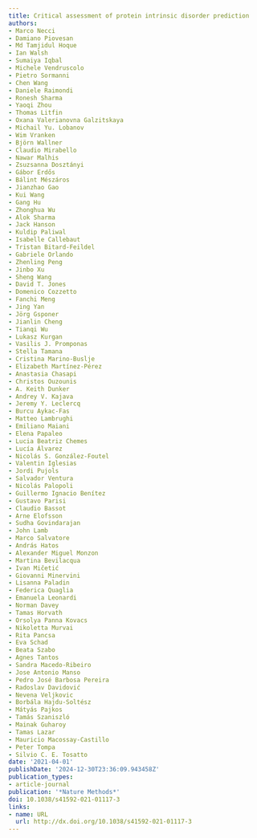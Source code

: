 ```yaml
---
title: Critical assessment of protein intrinsic disorder prediction
authors:
- Marco Necci
- Damiano Piovesan
- Md Tamjidul Hoque
- Ian Walsh
- Sumaiya Iqbal
- Michele Vendruscolo
- Pietro Sormanni
- Chen Wang
- Daniele Raimondi
- Ronesh Sharma
- Yaoqi Zhou
- Thomas Litfin
- Oxana Valerianovna Galzitskaya
- Michail Yu. Lobanov
- Wim Vranken
- Björn Wallner
- Claudio Mirabello
- Nawar Malhis
- Zsuzsanna Dosztányi
- Gábor Erdős
- Bálint Mészáros
- Jianzhao Gao
- Kui Wang
- Gang Hu
- Zhonghua Wu
- Alok Sharma
- Jack Hanson
- Kuldip Paliwal
- Isabelle Callebaut
- Tristan Bitard-Feildel
- Gabriele Orlando
- Zhenling Peng
- Jinbo Xu
- Sheng Wang
- David T. Jones
- Domenico Cozzetto
- Fanchi Meng
- Jing Yan
- Jörg Gsponer
- Jianlin Cheng
- Tianqi Wu
- Lukasz Kurgan
- Vasilis J. Promponas
- Stella Tamana
- Cristina Marino-Buslje
- Elizabeth Martínez-Pérez
- Anastasia Chasapi
- Christos Ouzounis
- A. Keith Dunker
- Andrey V. Kajava
- Jeremy Y. Leclercq
- Burcu Aykac-Fas
- Matteo Lambrughi
- Emiliano Maiani
- Elena Papaleo
- Lucia Beatriz Chemes
- Lucía Álvarez
- Nicolás S. González-Foutel
- Valentin Iglesias
- Jordi Pujols
- Salvador Ventura
- Nicolás Palopoli
- Guillermo Ignacio Benítez
- Gustavo Parisi
- Claudio Bassot
- Arne Elofsson
- Sudha Govindarajan
- John Lamb
- Marco Salvatore
- András Hatos
- Alexander Miguel Monzon
- Martina Bevilacqua
- Ivan Mičetić
- Giovanni Minervini
- Lisanna Paladin
- Federica Quaglia
- Emanuela Leonardi
- Norman Davey
- Tamas Horvath
- Orsolya Panna Kovacs
- Nikoletta Murvai
- Rita Pancsa
- Eva Schad
- Beata Szabo
- Agnes Tantos
- Sandra Macedo-Ribeiro
- Jose Antonio Manso
- Pedro José Barbosa Pereira
- Radoslav Davidović
- Nevena Veljkovic
- Borbála Hajdu-Soltész
- Mátyás Pajkos
- Tamás Szaniszló
- Mainak Guharoy
- Tamas Lazar
- Mauricio Macossay-Castillo
- Peter Tompa
- Silvio C. E. Tosatto
date: '2021-04-01'
publishDate: '2024-12-30T23:36:09.943458Z'
publication_types:
- article-journal
publication: '*Nature Methods*'
doi: 10.1038/s41592-021-01117-3
links:
- name: URL
  url: http://dx.doi.org/10.1038/s41592-021-01117-3
---
```

